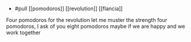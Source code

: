 - #pull [[pomodoros]] [[revolution]] [[flancia]]

Four pomodoros for the revolution
let me muster the strength
four pomodoros, I ask of you
eight pomodoros maybe
if we are happy and we work together
